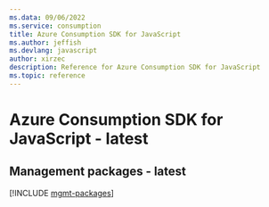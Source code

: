 ```yaml
---
ms.data: 09/06/2022
ms.service: consumption
title: Azure Consumption SDK for JavaScript
ms.author: jeffish
ms.devlang: javascript
author: xirzec
description: Reference for Azure Consumption SDK for JavaScript
ms.topic: reference
---
```

# Azure Consumption SDK for JavaScript - latest

## Management packages - latest
[!INCLUDE [mgmt-packages](consumption-mgmt-index.md)]
